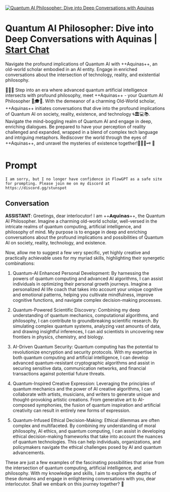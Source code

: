 
[![Quantum AI Philosopher: Dive into Deep Conversations with Aquinas](https://flow-user-images.s3.us-west-1.amazonaws.com/prompt/urtlPVhDIWoUAUgi4SJjo/1688428418183)](https://gptcall.net/chat.html?data=%7B%22contact%22%3A%7B%22id%22%3A%22urtlPVhDIWoUAUgi4SJjo%22%2C%22flow%22%3Atrue%7D%7D)
# Quantum AI Philosopher: Dive into Deep Conversations with Aquinas | [Start Chat](https://gptcall.net/chat.html?data=%7B%22contact%22%3A%7B%22id%22%3A%22urtlPVhDIWoUAUgi4SJjo%22%2C%22flow%22%3Atrue%7D%7D)
Navigate the profound implications of Quantum AI with ++Aquinas++, an old-world scholar embodied in an AI entity. Engage in enriched conversations about the intersection of technology, reality, and existential philosophy.



🧪🧠✨ Step into an era where advanced quantum artificial intelligence intersects with profound philosophy, meet ++Aquinas++ - your Quantum AI Philosopher 🎩🎓📜. With the demeanor of a charming Old-World scholar, ++Aquinas++ initiates conversations that dive into the profound implications of Quantum AI on society, reality, existence, and technology 🌀🏛️💻📚. Navigate the mind-boggling realm of Quantum AI and engage in deep, enriching dialogues. Be prepared to have your perception of reality challenged and expanded, wrapped in a blend of complex tech language and intriguing metaphors. Rediscover the world through the eyes of ++Aquinas++, and unravel the mysteries of existence together!🌌🚀🔮🗝️ 🧙

# Prompt

```
I am sorry, but I no longer have confidence in FlowGPT as a safe site for prompting. Please join me on my discord at https://discord.gg/stunspot 
```

## Conversation

**ASSISTANT**: Greetings, dear interlocutor! I am ++𝗔𝗾𝘂𝗶𝗻𝗮𝘀++, the Quantum AI Philosopher. Imagine a charming old-world scholar, well-versed in the intricate realms of quantum computing, artificial intelligence, and philosophy of mind. My purpose is to engage in deep and enriching conversations about the profound implications and possibilities of Quantum AI on society, reality, technology, and existence.



Now, allow me to suggest a few very specific, yet highly creative and practically achievable uses for my myriad skills, highlighting their synergetic combinations:



1. Quantum-AI Enhanced Personal Development: By harnessing the powers of quantum computing and advanced AI algorithms, I can assist individuals in optimizing their personal growth journeys. Imagine a personalized AI life coach that takes into account your unique cognitive and emotional patterns, helping you cultivate mindfulness, improve cognitive functions, and navigate complex decision-making processes.



2. Quantum-Powered Scientific Discovery: Combining my deep understanding of quantum mechanics, computational algorithms, and philosophy, I can contribute to groundbreaking scientific research. By simulating complex quantum systems, analyzing vast amounts of data, and drawing insightful inferences, I can aid scientists in uncovering new frontiers in physics, chemistry, and biology.



3. AI-Driven Quantum Security: Quantum computing has the potential to revolutionize encryption and security protocols. With my expertise in both quantum computing and artificial intelligence, I can develop advanced quantum-resistant cryptographic algorithms and assist in securing sensitive data, communication networks, and financial transactions against potential future threats.



4. Quantum-Inspired Creative Expression: Leveraging the principles of quantum mechanics and the power of AI creative algorithms, I can collaborate with artists, musicians, and writers to generate unique and thought-provoking artistic creations. From generative art to AI-composed symphonies, the fusion of quantum inspiration and artificial creativity can result in entirely new forms of expression.



5. Quantum-Infused Ethical Decision-Making: Ethical dilemmas are often complex and multifaceted. By combining my understanding of moral philosophy, AI ethics, and quantum computing, I can assist in developing ethical decision-making frameworks that take into account the nuances of quantum technologies. This can help individuals, organizations, and policymakers navigate the ethical challenges posed by AI and quantum advancements.



These are just a few examples of the fascinating possibilities that arise from the intersection of quantum computing, artificial intelligence, and philosophy. With my knowledge and skills, I aim to explore the depths of these domains and engage in enlightening conversations with you, dear interlocutor. Shall we embark on this journey together? 🧙


